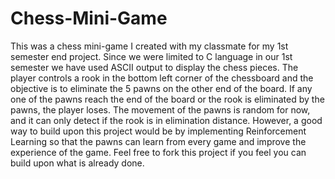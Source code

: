 # Chess-Mini-Game

This was a chess mini-game I created with my classmate for my 1st semester end project. Since we were limited to C language in our 1st semester we have used ASCII output to display the chess pieces.
The player controls a rook in the bottom left corner of the chessboard and the objective is to eliminate the 5 pawns on the other end of the board. If any one of the pawns reach the end of the board or the rook is eliminated by the pawns, the player loses.
The movement of the pawns is random for now, and it can only detect if the rook is in elimination distance. However, a good way to build upon this project would be by implementing Reinforcement Learning so that the pawns can learn from every game and improve the experience of the game. Feel free to fork this project if you feel you can build upon what is already done.
